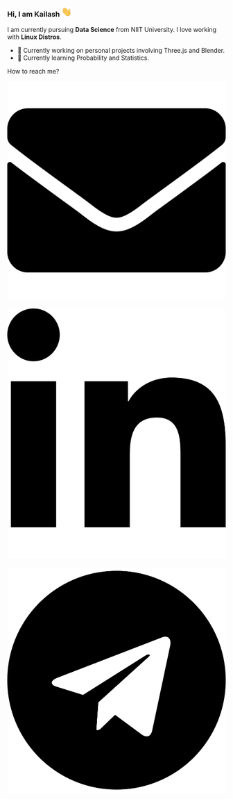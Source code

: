 ### Hi, I am Kailash <img src="https://raw.githubusercontent.com/KailashKS/KailashKS/main/hand_wave.gif" width="24px"/>

I am currently pursuing **Data Science** from NIIT University. I love working with **Linux Distros**.
  
  - 🔭 Currently working on personal projects involving Three.js and Blender.
  - 🌱 Currently learning Probability and Statistics.
 
 How to reach me?

 <div>
	<a align="center" href="https://www.linkedin.com/in/kailashks/" height="30px" width="30px">
		<img src="https://raw.githubusercontent.com/KailashKS/KailashKS/916d6f2aa6c8babf1065699bc7e1fbd2f8bc73d3/envelope-solid.svg"/>
	</a>
	&nbsp;
	<a align="center" href="https://www.linkedin.com/in/kailashks/" height="30px" width="30px">
		<img src="https://raw.githubusercontent.com/KailashKS/KailashKS/916d6f2aa6c8babf1065699bc7e1fbd2f8bc73d3/linkedin-in-brands.svg"/>
	</a>
	&nbsp;
	<a align="center" href="https://www.linkedin.com/in/kailashks/" height="30px" width="30px">
		<img src="https://raw.githubusercontent.com/KailashKS/KailashKS/916d6f2aa6c8babf1065699bc7e1fbd2f8bc73d3/telegram-brands.svg"/>
	</a>
	&nbsp;
 </div>
 
<!--
**KailashKS/KailashKS** is a ✨ _special_ ✨ repository because its `README.md` (this file) appears on your GitHub profile.

Here are some ideas to get you started:

- 🔭 I’m currently working on ...
- 🌱 I’m currently learning ...
- 👯 I’m looking to collaborate on ...
- 🤔 I’m looking for help with ...
- 💬 Ask me about ...
- 📫 How to reach me: ...
- 😄 Pronouns: ...
- ⚡ Fun fact: ...
-->
